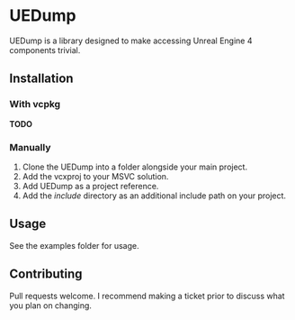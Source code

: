 # UEDump

UEDump is a library designed to make accessing Unreal Engine 4 components trivial.

## Installation

### With vcpkg

**TODO**

### Manually

1. Clone the UEDump into a folder alongside your main project.
2. Add the vcxproj to your MSVC solution.
3. Add UEDump as a project reference.
4. Add the _include_ directory as an additional include path on your project.

## Usage

See the examples folder for usage.

## Contributing

Pull requests welcome.
I recommend making a ticket prior to discuss what you plan on changing.
